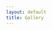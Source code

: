 ```yaml
---
layout: default
title: Gallery
---
```

 
<head>
    <meta charset="UTF-8">
    <meta name="viewport" content="width=device-width, initial-scale=1.0">
    <title>Beautiful Photo Gallery</title>
    <style>
        /* General Page Styles */
        body {
            color: #fff;
            margin: 0;
            display: flex;
            justify-content: center;
            align-items: center;
            min-height: 100vh;
        }

        .gallery-container {
            max-width: 1200px;
            display: grid;
            grid-template-columns: repeat(auto-fill, minmax(250px, 1fr));
            gap: 15px;
        }

        /* Photo Card */
        .photo-card {
            background: rgba(255, 255, 255, 0.1);
            border: 1px solid rgba(255, 255, 255, 0.2);
            border-radius: 16px;
            overflow: hidden;
            position: relative;
            cursor: pointer;
            transition: transform 0.3s ease-in-out;
        }

        .photo-card:hover {
            border-color: #7cc6fe; 
            transition: background-color 0.3s ease-in-out, border-color 0.3s ease-in-out;
        }

        .photo-card img {
            width: 100%;
            height: 250px;
            object-fit: cover;
            display: block;
        }

        /* Skeleton Loader */
        .skeleton {
            width: 100%;
            height: 250px;
            background: linear-gradient(90deg, #222 25%, #333 50%, #222 75%);
            background-size: 200% 100%;
            animation: skeleton-loading 1.5s infinite linear;
        }

        @keyframes skeleton-loading {
            0% { background-position: 200% 0; }
            100% { background-position: -200% 0; }
        }

        /* Lightbox */
        .lightbox {
            position: fixed;
            top: 0;
            left: 0;
            width: 100%;
            height: 100%;
            background: rgba(0, 0, 0, 0.9);
            display: flex;
            justify-content: center;
            align-items: center;
            opacity: 0;
            visibility: hidden;
            transition: opacity 0.3s ease-in-out;
        }

        .lightbox.active {
            opacity: 1;
            visibility: visible;
        }

        .lightbox img {
            max-width: 90%;
            max-height: 80%;
            border-radius: 16px;
            box-shadow: 0 4px 15px rgba(255, 255, 255, 0.2);
        }

        .close-btn {
            position: absolute;
            top: 20px;
            right: 30px;
            font-size: 30px;
            color: #fff;
            cursor: pointer;
        }

        /* Responsive */
        @media (max-width: 600px) {
            .gallery-container {
                grid-template-columns: repeat(auto-fill, minmax(150px, 1fr));
            }
        }
    </style>
</head>
<body>

    <div class="gallery-container" id="gallery">
        <!-- Images will be inserted dynamically -->
    </div>

    <!-- Lightbox -->
    <div class="lightbox" id="lightbox">
        <span class="close-btn" onclick="closeLightbox()">&times;</span>
        <img id="lightbox-img" src="" alt="">
    </div>

    <script>
        const gallery = document.getElementById('gallery');
        const lightbox = document.getElementById('lightbox');
        const lightboxImg = document.getElementById('lightbox-img');

        // Sample Image URLs 
        const imageUrls = [
            'https://picsum.photos/1280/720?random=1',
            'https://picsum.photos/1280/720?random=2',
            'https://picsum.photos/1280/720?random=3',
            'https://picsum.photos/1280/720?random=4',
            'https://picsum.photos/1280/720?random=5',
            'https://picsum.photos/1280/720?random=6',
            'https://picsum.photos/1280/720?random=7',
            'https://picsum.photos/1280/720?random=8'
        ];



        // Load Images with Skeleton Effect
        function loadGallery() {
            imageUrls.forEach(url => {
                const card = document.createElement('div');
                card.classList.add('photo-card');

                const skeleton = document.createElement('div');
                skeleton.classList.add('skeleton');

                const img = document.createElement('img');
                img.src = url;
                img.alt = "Gallery Image";
                img.style.display = "none"; // Hide until loaded

                // Show image when loaded
                img.onload = () => {
                    skeleton.remove();
                    img.style.display = "block";
                };

                card.appendChild(skeleton);
                card.appendChild(img);
                gallery.appendChild(card);

                // Lightbox Functionality
                card.addEventListener('click', () => {
                    lightbox.classList.add('active');
                    lightboxImg.src = img.src;
                });
            });
        }

        // Close Lightbox
        function closeLightbox() {
            lightbox.classList.remove('active');
        }

        // Load Gallery on Page Load
        window.onload = loadGallery;
    </script>

</body>